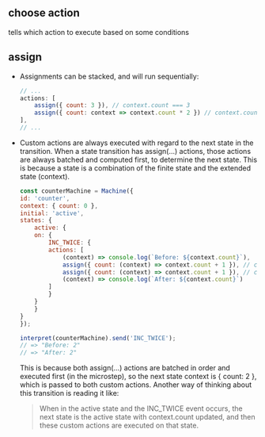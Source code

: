 ## choose action
tells which action to execute based on some conditions

## assign
* Assignments can be stacked, and will run sequentially:
    ```js
    // ...
    actions: [
        assign({ count: 3 }), // context.count === 3
        assign({ count: context => context.count * 2 }) // context.count === 6
    ],
    // ...
    ```
* Custom actions are always executed with regard to the next state in the transition. When a state transition has assign(...) actions, those actions are always batched and computed first, to determine the next state. This is because a state is a combination of the finite state and the extended state (context).
    ```js
    const counterMachine = Machine({
    id: 'counter',
    context: { count: 0 },
    initial: 'active',
    states: {
        active: {
        on: {
            INC_TWICE: {
            actions: [
                (context) => console.log(`Before: ${context.count}`),
                assign({ count: (context) => context.count + 1 }), // count === 1
                assign({ count: (context) => context.count + 1 }), // count === 2
                (context) => console.log(`After: ${context.count}`)
            ]
            }
        }
        }
    }
    });

    interpret(counterMachine).send('INC_TWICE');
    // => "Before: 2"
    // => "After: 2"
    ```
    This is because both assign(...) actions are batched in order and executed first (in the microstep), so the next state context is { count: 2 }, which is passed to both custom actions. Another way of thinking about this transition is reading it like:

    > When in the active state and the INC_TWICE event occurs, the next state is the active state with context.count updated, and then these custom actions are executed on that state.